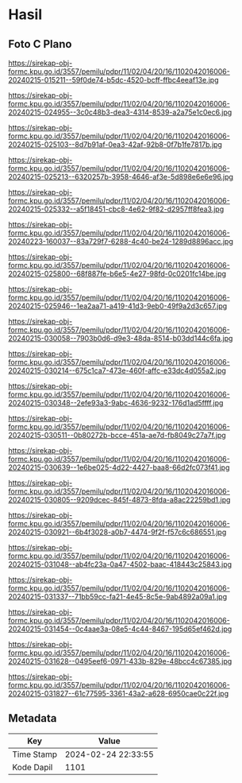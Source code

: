 # Hasil

## Foto C Plano

https://sirekap-obj-formc.kpu.go.id/3557/pemilu/pdpr/11/02/04/20/16/1102042016006-20240215-015211--59f0de74-b5dc-4520-bcff-ffbc4eeaf13e.jpg

https://sirekap-obj-formc.kpu.go.id/3557/pemilu/pdpr/11/02/04/20/16/1102042016006-20240215-024955--3c0c48b3-dea3-4314-8539-a2a75e1c0ec6.jpg

https://sirekap-obj-formc.kpu.go.id/3557/pemilu/pdpr/11/02/04/20/16/1102042016006-20240215-025103--8d7b91af-0ea3-42af-92b8-0f7b1fe7817b.jpg

https://sirekap-obj-formc.kpu.go.id/3557/pemilu/pdpr/11/02/04/20/16/1102042016006-20240215-025213--6320257b-3958-4646-af3e-5d898e6e6e96.jpg

https://sirekap-obj-formc.kpu.go.id/3557/pemilu/pdpr/11/02/04/20/16/1102042016006-20240215-025332--a5f18451-cbc8-4e62-9f82-d2957ff8fea3.jpg

https://sirekap-obj-formc.kpu.go.id/3557/pemilu/pdpr/11/02/04/20/16/1102042016006-20240223-160037--83a729f7-6288-4c40-be24-1289d8896acc.jpg

https://sirekap-obj-formc.kpu.go.id/3557/pemilu/pdpr/11/02/04/20/16/1102042016006-20240215-025800--68f887fe-b6e5-4e27-98fd-0c0201fc14be.jpg

https://sirekap-obj-formc.kpu.go.id/3557/pemilu/pdpr/11/02/04/20/16/1102042016006-20240215-025946--1ea2aa71-a419-41d3-9eb0-49f9a2d3c657.jpg

https://sirekap-obj-formc.kpu.go.id/3557/pemilu/pdpr/11/02/04/20/16/1102042016006-20240215-030058--7903b0d6-d9e3-48da-8514-b03dd144c6fa.jpg

https://sirekap-obj-formc.kpu.go.id/3557/pemilu/pdpr/11/02/04/20/16/1102042016006-20240215-030214--675c1ca7-473e-460f-affc-e33dc4d055a2.jpg

https://sirekap-obj-formc.kpu.go.id/3557/pemilu/pdpr/11/02/04/20/16/1102042016006-20240215-030348--2efe93a3-9abc-4636-9232-176d1ad5ffff.jpg

https://sirekap-obj-formc.kpu.go.id/3557/pemilu/pdpr/11/02/04/20/16/1102042016006-20240215-030511--0b80272b-bcce-451a-ae7d-fb8049c27a7f.jpg

https://sirekap-obj-formc.kpu.go.id/3557/pemilu/pdpr/11/02/04/20/16/1102042016006-20240215-030639--1e6be025-4d22-4427-baa8-66d2fc073f41.jpg

https://sirekap-obj-formc.kpu.go.id/3557/pemilu/pdpr/11/02/04/20/16/1102042016006-20240215-030805--9209dcec-845f-4873-8fda-a8ac22259bd1.jpg

https://sirekap-obj-formc.kpu.go.id/3557/pemilu/pdpr/11/02/04/20/16/1102042016006-20240215-030921--6b4f3028-a0b7-4474-9f2f-f57c6c686551.jpg

https://sirekap-obj-formc.kpu.go.id/3557/pemilu/pdpr/11/02/04/20/16/1102042016006-20240215-031048--ab4fc23a-0a47-4502-baac-418443c25843.jpg

https://sirekap-obj-formc.kpu.go.id/3557/pemilu/pdpr/11/02/04/20/16/1102042016006-20240215-031337--71bb59cc-fa21-4e45-8c5e-9ab4892a09a1.jpg

https://sirekap-obj-formc.kpu.go.id/3557/pemilu/pdpr/11/02/04/20/16/1102042016006-20240215-031454--0c4aae3a-08e5-4c44-8467-195d65ef462d.jpg

https://sirekap-obj-formc.kpu.go.id/3557/pemilu/pdpr/11/02/04/20/16/1102042016006-20240215-031628--0495eef6-0971-433b-829e-48bcc4c67385.jpg

https://sirekap-obj-formc.kpu.go.id/3557/pemilu/pdpr/11/02/04/20/16/1102042016006-20240215-031827--61c77595-3361-43a2-a628-6950cae0c22f.jpg


## Metadata

| Key        | Value               |
| ---------- | ------------------- |
| Time Stamp | 2024-02-24 22:33:55 |
| Kode Dapil | 1101                |



